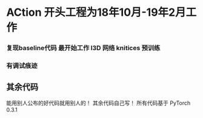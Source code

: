 # ACtion 开头工程为18年10月-19年2月工作
###  复现baseline代码  最开始工作 I3D 网络 knitices 预训练 
###  有调试痕迹

## 其余代码 
能用别人公布的好代码就用别人的！  其余代码自己写！
所有代码基于 PyTorch 0.3.1

